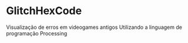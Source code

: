 # GlitchHexCode
Visualização de erros em videogames antigos
Utilizando a linguagem de programação Processing
